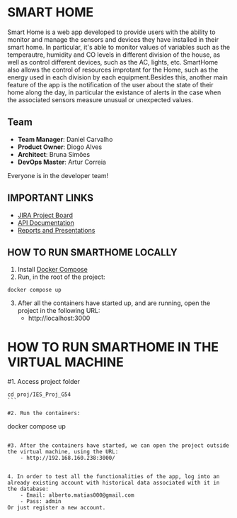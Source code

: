 # SMART HOME

Smart Home is a web app developed to provide users with the ability to monitor and manage the sensors and devices they have installed in their smart home. In particular, it's able to monitor values of variables such as the temperautre, humidity and CO levels in different division of the house, as well as control different devices, such as the AC, lights, etc. SmartHome also allows the control of resources improtant for the Home, such as the energy used in each division by each equipment.Besides this, another main feature of the app is the notification of the user about the state of their home along the day, in particular the existance of alerts in the case when the associated sensors measure unusual or unexpected values.

## Team

- **Team Manager**: Daniel Carvalho
- **Product Owner**: Diogo Alves
- **Architect**: Bruna Simões
- **DevOps Master**: Artur Correia

Everyone is in the developer team!

## IMPORTANT LINKS

- [JIRA Project Board](https://ies-smarthome.atlassian.net/jira/software/projects/SMAR/boards/1)
- [API Documentation](https://documenter.getpostman.com/view/24060738/2s8Z6yXYY5)
- [Reports and Presentations](https://github.com/iesg54/IES_Proj_G54/tree/main/reports)

## HOW TO RUN SMARTHOME LOCALLY

1. Install [Docker Compose](https://docs.docker.com/compose/) 
2. Run, in the root of the project:

```
docker compose up
```

3. After all the containers have started up, and are running, open the project in the following URL:
    - http://localhost:3000
    
# HOW TO RUN SMARTHOME IN THE VIRTUAL MACHINE

#1. Access project folder

````
cd proj/IES_Proj_G54
```

#2. Run the containers:

````
docker compose up
```

#3. After the containers have started, we can open the project outside the virtual machine, using the URL:
    - http://192.168.160.238:3000/


4. In order to test all the functionalities of the app, log into an already existing account with historical data associated with it in the database:
    - Email: alberto.matias000@gmail.com
    - Pass: admin
Or just register a new account.
